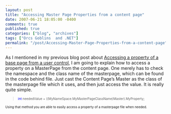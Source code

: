 ```yaml
---
layout: post
title: "Accessing Master Page Properties from a content page"
date: 2007-06-21 18:05:00 -0400
comments: true
published: true
categories: ["blog", "archives"]
tags: ["Orcs Goblins  and .NET"]
permalink: "/post/Accessing-Master-Page-Properties-from-a-content-page"
---
```

<!-- more -->

<p>As I mentioned in my previous blog post about <a href="http://brendan.enrick.com/post/Accessing-Properties-of-a-Base-Page-from-a-User-Control.aspx" target="_blank">Accessing a property of a base page from a user control</a>, I am going to explain how to access a property on a MasterPage from the content page. One merely has to check the namespace and the class name of the masterpage, which can be found in the code behind file. Just cast the Content Page&rsquo;s Master as the class of the masterpage file which it uses, and then just access the value. It is really quite simple.</p>
<blockquote style="margin-right:0px;" dir="ltr"><span style="color: #0000ff; font-size: x-small;"> </span>
<p><span style="color: #0000ff; font-size: x-small;">int</span><span style="font-size: x-small;"> neededValue = ((MyNameSpace.MyMasterPageClassName)Master).MyProperty;</span></p>
</blockquote>
<p dir="ltr"><span style="font-size: x-small;">Using that method you are able to easily access a property of a masterpage file when needed.</span></p>
